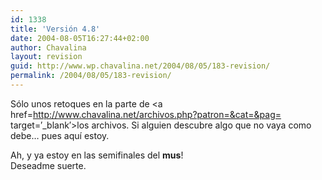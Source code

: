 ```yaml
---
id: 1338
title: 'Versión 4.8'
date: 2004-08-05T16:27:44+02:00
author: Chavalina
layout: revision
guid: http://www.wp.chavalina.net/2004/08/05/183-revision/
permalink: /2004/08/05/183-revision/
---
```

Sólo unos retoques en la parte de <a href=http://www.chavalina.net/archivos.php?patron=&cat=&pag= target=&prime;_blank&prime;>los archivos</a>. Si alguien descubre algo que no vaya como debe… pues aqu&iacute; estoy.

Ah, y ya estoy en las semifinales del **mus**!  
Deseadme suerte.
